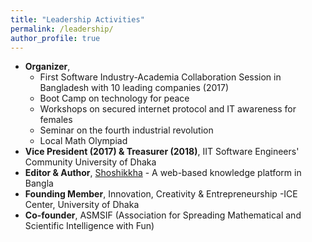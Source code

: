 ```yaml
---
title: "Leadership Activities"
permalink: /leadership/
author_profile: true
---
```


* <b>Organizer</b>, 
    * First Software Industry-Academia Collaboration Session in  Bangladesh with 10 leading companies (2017)
    * Boot Camp on technology for peace
    * Workshops on secured internet protocol and IT awareness for females
    * Seminar on the fourth industrial revolution
    * Local Math Olympiad
* <b>Vice President (2017) & Treasurer (2018)</b>, IIT Software Engineers' Community University of Dhaka
* <b>Editor & Author</b>, [Shoshikkha](http://shoshikkha.com/) - A web-based knowledge platform in Bangla
* <b>Founding Member</b>, Innovation, Creativity & Entrepreneurship -ICE Center, University of Dhaka
* <b>Co-founder</b>, ASMSIF (Association for  Spreading Mathematical and Scientific Intelligence with Fun)

<!-- 
<b>[MOPO: Model-based Offline Policy Optimization](http://lantaoyu.com/publications/MOPO)</b> <br> 
Tianhe Yu\*, Garrett Thomas\*, <b>Lantao Yu</b>, Stefano Ermon, James Zou, Sergey Levine, Chelsea Finn, Tengyu Ma.
<i>The 34th Conference on Neural Information Processing Systems</i>. <b>NeurIPS 2020</b>.

<b>[A Study of AI Population Dynamics with Million-agent Reinforcement Learning](http://lantaoyu.com/publications/MA)</b><br>
Yaodong Yang\*, <b>Lantao Yu</b>\*, Yiwei Bai\*, Jun Wang, Weinan Zhang, Ying Wen, Yong Yu. <i>The 17th International Conference on Autonomous Agents and Multi-Agent Systems.</i> <b>AAMAS 2018</b>. -->





<!-- [\* denotes equal contribution] -->